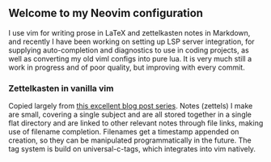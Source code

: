 ## Welcome to my Neovim configuration 

I use vim for writing prose in LaTeX and zettelkasten notes in Markdown, and recently I
have been working on setting up LSP server integration, for supplying auto-completion and
diagnostics to use in coding projects, as well as converting my old viml configs into pure
lua. It is very much still a work in progress and of poor quality, but improving with
every commit. 

### Zettelkasten in vanilla vim

Copied largely from [this excellent blog post
series](https://www.edwinwenink.xyz/posts/42-vim_notetaking/). Notes (zettels) I make are
small, covering a single subject and are all stored together in a single flat directory
and are linked to other relevant notes through file links, making use of filename
completion. Filenames get a timestamp appended on creation, so they can be manipulated
programmatically in the future. The tag system is build on universal-c-tags, which
integrates into vim natively. 


